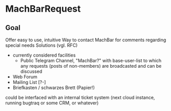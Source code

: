 # MachBarRequest

## Goal
Offer easy to use, intuitive Way to contact MachBar for comments regarding special needs Solutions (vgl. RFC)

* currently considered facilities
  * Public Telegram Channel, "MachBar?" with base-user-list to which any requests (posts of non-members) are broadcasted and can be discussed
* Web Forum
* Mailing List [?-]
* Briefkasten / schwarzes Brett (Papier!)

could be interfaced with an internal ticket system
(next cloud instance, running bugtraq or some CRM, or whatever)
